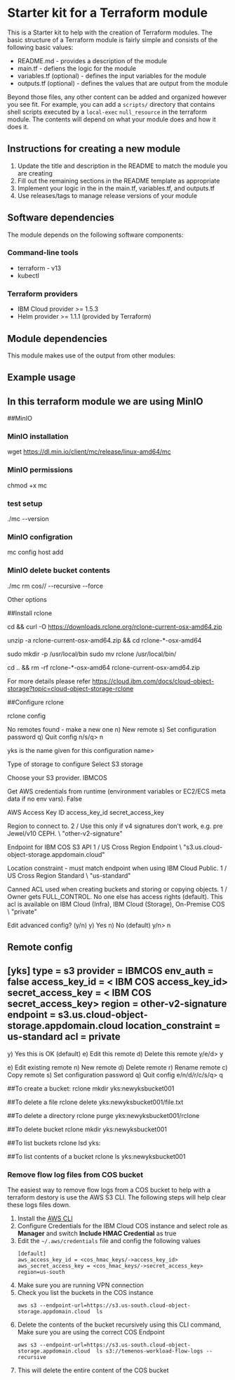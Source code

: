 # Starter kit for a Terraform module

This is a Starter kit to help with the creation of Terraform modules. The basic structure of a Terraform module is fairly
simple and consists of the following basic values:

- README.md - provides a description of the module
- main.tf - defiens the logic for the module
- variables.tf (optional) - defines the input variables for the module
- outputs.tf (optional) - defines the values that are output from the module

Beyond those files, any other content can be added and organized however you see fit. For example, you can add a `scripts/` directory
that contains shell scripts executed by a `local-exec` `null_resource` in the terraform module. The contents will depend on what your
module does and how it does it.

## Instructions for creating a new module

1. Update the title and description in the README to match the module you are creating
2. Fill out the remaining sections in the README template as appropriate
3. Implement your logic in the in the main.tf, variables.tf, and outputs.tf
4. Use releases/tags to manage release versions of your module

## Software dependencies

The module depends on the following software components:

### Command-line tools

- terraform - v13
- kubectl

### Terraform providers

- IBM Cloud provider >= 1.5.3
- Helm provider >= 1.1.1 (provided by Terraform)

## Module dependencies

This module makes use of the output from other modules:

## Example usage

## In this terraform module we are using MinIO

##MinIO
### MinIO installation
wget https://dl.min.io/client/mc/release/linux-amd64/mc
### MinIO permissions
 chmod +x mc
 ### test setup
 ./mc --version
### MinIO configration 
mc config host add <ALIAS> <COS-ENDPOINT> <ACCESS-KEY> <SECRET-KEY> 
### MinIO delete bucket contents
./mc rm cos/<bucket name>/ --recursive --force


Other options 

##Install rclone

cd && curl -O https://downloads.rclone.org/rclone-current-osx-amd64.zip

unzip -a rclone-current-osx-amd64.zip && cd rclone-*-osx-amd64

sudo mkdir -p /usr/local/bin
sudo mv rclone /usr/local/bin/

cd .. && rm -rf rclone-*-osx-amd64 rclone-current-osx-amd64.zip

For more details please refer https://cloud.ibm.com/docs/cloud-object-storage?topic=cloud-object-storage-rclone

##Configure rclone

rclone config

No remotes found - make a new one
        n) New remote
        s) Set configuration password
        q) Quit config
        n/s/q> n

yks is the name given for this configuration
name> <YOUR NAME>

Type of storage to configure
Select S3 storage

Choose your S3 provider.
IBMCOS

Get AWS credentials from runtime (environment variables or EC2/ECS meta data if no env vars).
False

AWS Access Key ID
access_key_id
secret_access_key

Region to connect to.
2 / Use this only if v4 signatures don't work, e.g. pre Jewel/v10 CEPH.
   \ "other-v2-signature"

Endpoint for IBM COS S3 API
1 / US Cross Region Endpoint
   \ "s3.us.cloud-object-storage.appdomain.cloud"

Location constraint - must match endpoint when using IBM Cloud Public.
1 / US Cross Region Standard
   \ "us-standard"

Canned ACL used when creating buckets and storing or copying objects.
1 / Owner gets FULL_CONTROL. No one else has access rights (default). This acl is available on IBM Cloud (Infra), IBM Cloud (Storage), On-Premise COS
   \ "private"

Edit advanced config? (y/n)
y) Yes
n) No (default)
y/n> n

Remote config
--------------------
[yks]
type = s3
provider = IBMCOS
env_auth = false
access_key_id = < IBM COS access_key_id>
secret_access_key = < IBM COS secret_access_key>
region = other-v2-signature
endpoint = s3.us.cloud-object-storage.appdomain.cloud
location_constraint = us-standard
acl = private
--------------------


y) Yes this is OK (default)
e) Edit this remote
d) Delete this remote
y/e/d> y

e) Edit existing remote
n) New remote
d) Delete remote
r) Rename remote
c) Copy remote
s) Set configuration password
q) Quit config
e/n/d/r/c/s/q> q

##To create a bucket:
rclone mkdir yks:newyksbucket001  

##To delete a file
rclone delete yks:newyksbucket001/file.txt

##To delete a directory
rclone purge  yks:newyksbucket001/rclone

##To delete bucket
rclone mkdir yks:newyksbucket001

##To list buckets
rclone lsd yks:

##To list contents of a bucket
rclone ls yks:newyksbucket001  


### Remove flow log files from COS bucket
The easiest way to remove flow logs from a COS bucket to help with a terraform destory is use the AWS S3 CLI. The following steps will help clear these logs files down.
1. Install the [AWS CLI](https://aws.amazon.com/cli/)
2. Configure Credentials for the IBM Cloud COS instance and select role as **Manager** and switch **Include HMAC Credential** as true
3. Edit the `~/.aws/credentials` file and config the following values
    ```
    [default]
    aws_access_key_id = <cos_hmac_keys/->access_key_id>
    aws_secret_access_key = <cos_hmac_keys/->secret_access_key>
    region=us-south
    ```
4. Make sure you are running VPN connection
5. Check you list the buckets in the COS instance
    ```
    aws s3 --endpoint-url=https://s3.us-south.cloud-object-storage.appdomain.cloud  ls
    ```
5. Delete the contents of the bucket recursively using this CLI command, Make sure you are using the correct COS Endpoint
    ```
    aws s3 --endpoint-url=https://s3.us-south.cloud-object-storage.appdomain.cloud  ls s3://temenos-workload-flow-logs --recursive
    ```
6. This will delete the entire content of the COS bucket



